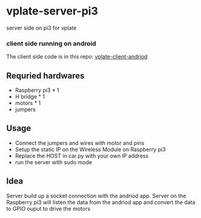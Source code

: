 # vplate-server-pi3
server side on pi3 for vplate
### client side running on android
The client side code is in this repo: [vplate-client-andriod](https://github.com/RSLi/vplate-client-android)
## Requried hardwares
+ Raspberry pi3 * 1
+ H bridge * 1
+ motors * 1
+ jumpers
## Usage
+ Connect the jumpers and wires with motor and pins
+ Setup the static IP on the Wireless Module on Raspberry pi3
+ Replace the HOST in car.py with your own IP address
+ run the server with sudo mode
## Idea
Server build up a socket connection with the andriod app. 
Server on the Raspberry pi3 will listen the data from the andriod app and convert the data to GPIO ouput to drive the motors

